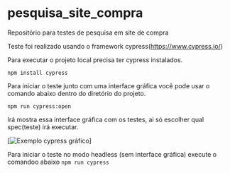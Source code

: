 # pesquisa_site_compra
Repositório para testes de pesquisa em site de compra

Teste foi realizado usando o framework cypress(https://www.cypress.io/)

Para executar o projeto local precisa ter cypress instalados.

`npm install cypress`

Para iniciar o teste junto com uma interface gráfica você pode usar o comando abaixo dentro do diretório do projeto.

`npm run cypress:open`

Irá mostra essa interface gráfica com os testes, ai só escolher qual spec(teste) irá executar.

[![Exemplo cypress gráfico](https://cdn-images-1.medium.com/max/800/1*LolhBhXNFHk0ne-Q1qIDRg.png)]

Para iniciar o teste no modo headless (sem interface gráfica) execute o comandoo abaixo
`npm run cypress`
